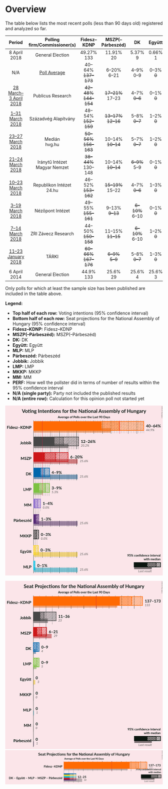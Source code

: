 # Overview

The table below lists the most recent polls (less than 90 days old) registered and analyzed so far.

| Period                                                    | Polling firm/Commissioner(s)       | Fidesz–KDNP                                           | MSZP(–Párbeszéd)                                    | DK                               | Együtt                       | MLP          | Párbeszéd    | Jobbik                                              | LMP                                             | MKKP         | MM           |
|:---------------------------------------------------------:|:----------------------------------:|:-----------------------------------------------------:|:---------------------------------------------------:|:--------------------------------:|:----------------------------:|:------------:|:------------:|:---------------------------------------------------:|:-----------------------------------------------:|:------------:|:------------:|
| 8 April 2018                                              | General Election                   | 49.27% <br> 133                                       | 11.91% <br> 20                                      | 5.37% <br> 9                     | 0.66% <br> 1                 | N/A <br> N/A | N/A <br> N/A | 19.06% <br> 26                                      | 7.06% <br> 8                                    | 1.73% <br> 0 | 3.06% <br> 0 |
| N/A                                                       | [Poll Average](average.html)       | 40–64% <br> <strike>137–173</strike>                  | 6–20% <br> 6–21                                     | 4–9% <br> 0–9                    | 0–3% <br> <strike>0</strike> | 0–1% <br> 0  | 1–3% <br> 0  | 12–26% <br> 11–36                                   | 3–9% <br> 0–9                                   | 0–3% <br> 0  | 1–4% <br> 0  |
| [28 March–3 April 2018](2018-04-03-PublicusResearch.html) | Publicus Research                  | <strike>42–48%</strike> <br> <strike>144–154</strike> | <strike>17–21%</strike> <br> 17–23                  | 4–7% <br> <strike>0–6</strike>   | 0–1% <br> <strike>0</strike> | 0–1% <br> 0  | N/A <br> N/A | 18–22% <br> <strike>17–25</strike>                  | 6–9% <br> 5–8                                   | 0–1% <br> 0  | 1–3% <br> 0  |
| [1–31 March 2018](2018-03-31-SzázadvégAlapítvány.html)    | Századvég Alapítvány               | 48–54% <br> <strike>152–159</strike>                  | <strike>13–17%</strike> <br> <strike>12–16</strike> | 5–8% <br> <strike>0–7</strike>   | 1–2% <br> <strike>0</strike> | N/A <br> N/A | N/A <br> N/A | <strike>11–15%</strike> <br> <strike>10–14</strike> | 6–9% <br> 5–8                                   | N/A <br> N/A | N/A <br> N/A |
| [23–27 March 2018](2018-03-27-Medián.html)                | Medián <br> hvg.hu                 | <strike>50–56%</strike> <br> <strike>156–163</strike> | 10–14% <br> <strike>10–14</strike>                  | 5–7% <br> <strike>0–7</strike>   | 1–2% <br> <strike>0</strike> | 0–1% <br> 0  | N/A <br> N/A | <strike>14–18%</strike> <br> <strike>14–18</strike> | 6–9% <br> 5–8                                   | 1–3% <br> 0  | 1–3% <br> 0  |
| [21–24 March 2018](2018-03-24-IránytűIntézet.html)        | Iránytű Intézet <br> Magyar Nemzet | <strike>38–44%</strike> <br> 130–148                  | 10–14% <br> <strike>10–14</strike>                  | <strike>6–9%</strike> <br> 5–9   | 0–1% <br> <strike>0</strike> | 0–1% <br> 0  | N/A <br> N/A | <strike>22–28%</strike> <br> 26–42                  | 6–10% <br> 6–10                                 | 1–3% <br> 0  | 2–4% <br> 0  |
| [10–23 March 2018](2018-03-23-RepublikonIntézet.html)     | Republikon Intézet <br> 24.hu      | 46–52% <br> <strike>153–162</strike>                  | <strike>15–19%</strike> <br> 15–22                  | 4–7% <br> <strike>0–6</strike>   | 1–3% <br> <strike>0</strike> | N/A <br> N/A | N/A <br> N/A | 17–22% <br> <strike>17–23</strike>                  | <strike>3–5%</strike> <br> <strike>0–5</strike> | 0–1% <br> 0  | 1–3% <br> 0  |
| [3–19 March 2018](2018-03-19-NézőpontIntézet.html)        | Nézőpont Intézet                   | 49–55% <br> <strike>155–161</strike>                  | 9–13% <br> <strike>9–13</strike>                    | <strike>6–10%</strike> <br> 6–10 | 0–1% <br> <strike>0</strike> | 0–1% <br> 0  | N/A <br> N/A | <strike>13–17%</strike> <br> <strike>13–17</strike> | 6–10% <br> 6–10                                 | 1–3% <br> 0  | 2–4% <br> 0  |
| [7–14 March 2018](2018-03-14-ZRIZáveczResearch.html)      | ZRI Závecz Research                | 44–50% <br> <strike>150–158</strike>                  | 11–15% <br> <strike>11–15</strike>                  | <strike>6–10%</strike> <br> 6–10 | 1–2% <br> <strike>0</strike> | N/A <br> N/A | N/A <br> N/A | 17–22% <br> <strike>17–23</strike>                  | 5–8% <br> <strike>0–7</strike>                  | 1–3% <br> 0  | 2–4% <br> 0  |
| [11–23 January 2018](2018-01-23-TÁRKI.html)               | TÁRKI                              | <strike>60–66%</strike> <br> <strike>167–176</strike> | <strike>6–9%</strike> <br> <strike>5–9</strike>     | 5–8% <br> <strike>0–7</strike>   | 1–3% <br> <strike>0</strike> | 0–1% <br> 0  | 1–3% <br> 0  | <strike>12–16%</strike> <br> <strike>12–17</strike> | <strike>3–5%</strike> <br> <strike>0–5</strike> | 0–1% <br> 0  | 1–2% <br> 0  |
| 6 April 2014                                              | General Election                   | 44.9% <br> 133                                        | 25.6% <br> 29                                       | 25.6% <br> 4                     | 25.6% <br> 3                 | 25.6% <br> 1 | 25.6% <br> 1 | 20.2% <br> 23                                       | 5.3% <br> 5                                     | 0.0% <br> 0  | 0.0% <br> 0  |

Only polls for which at least the sample size has been published are included in the table above.

**Legend:**
+ **Top half of each row:** Voting intentions (95% confidence interval)
+ **Bottom half of each row:** Seat projections for the National Assembly of Hungary (95% confidence interval)
+ **Fidesz–KDNP:** Fidesz–KDNP
+ **MSZP(–Párbeszéd):** MSZP(–Párbeszéd)
+ **DK:** DK
+ **Együtt:** Együtt
+ **MLP:** MLP
+ **Párbeszéd:** Párbeszéd
+ **Jobbik:** Jobbik
+ **LMP:** LMP
+ **MKKP:** MKKP
+ **MM:** MM
+ **PERF:** How well the pollster did in terms of number of results within the 95% confidence interval
+ **N/A (single party):** Party not included the published results
+ **N/A (entire row):** Calculation for this opinion poll not started yet


![Graph with voting intentions not yet produced](average.png "Voting Intentions")

![Graph with seats not yet produced](average-seats.png "Seats")
![Graph with coalitions seats not yet produced](average-coalitions-seats.png "Coalitions Seats")

